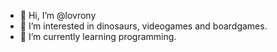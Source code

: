 - 👋 Hi, I’m @lovrony
- 👀 I’m interested in dinosaurs, videogames and boardgames.
- 🌱 I’m currently learning programming.

<!---
lovrony/lovrony is a ✨ special ✨ repository because its `README.md` (this file) appears on your GitHub profile.
You can click the Preview link to take a look at your changes.
--->
